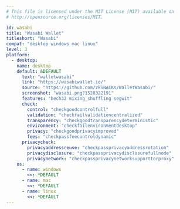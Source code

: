 ```yaml
---
# This file is licensed under the MIT License (MIT) available on
# http://opensource.org/licenses/MIT.

id: wasabi
title: "Wasabi Wallet"
titleshort: "Wasabi"
compat: "desktop windows mac linux"
level: 3
platform:
  - desktop:
    name: desktop
    default: &DEFAULT
      text: "walletwasabi"
      link: "https://wasabiwallet.io/"
      source: "https://github.com/zkSNACKs/WalletWasabi/"
      screenshot: "wasabi.png?1528322191"
      features: "bech32 mixing_shuffling segwit"
      check:
        control: "checkgoodcontrolfull"
        validation: "checkfailvalidationcentralized"
        transparency: "checkgoodtransparencydeterministic"
        environment: "checkfailenvironmentdesktop"
        privacy: "checkgoodprivacyimproved"
        fees: "checkpassfeecontroldynamic"
      privacycheck:
        privacyaddressreuse: "checkpassprivacyaddressrotation"
        privacydisclosure: "checkpassprivacydisclosurefullnode"
        privacynetwork: "checkpassprivacynetworksupporttorproxy"
    os:
      - name: windows
        <<: *DEFAULT
      - name: mac
        <<: *DEFAULT
      - name: linux
        <<: *DEFAULT
---
```

